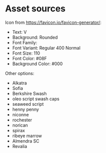 # Asset sources

Icon from https://favicon.io/favicon-generator/:

* Text: V
* Background: Rounded
* Font Family:
* Font Variant: Regular 400 Normal
* Font Size: 110
* Font Color: #08F
* Background Color: #000

Other options:

* Alkatra
* Sofia
* Berkshire Swash
* oleo script swash caps
* seaweed script
* henny penny
* niconne
* rochester
* norican
* spirax
* ribeye marrow
* Almendra SC
* Revalia
